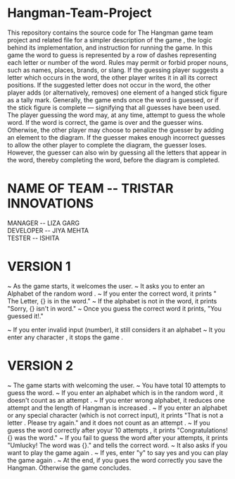 # Hangman-Team-Project
This repository contains the source code for The Hangman game team project and related file for a simpler description of the game , the logic behind its implementation, and instruction for running the game.
In this game the word to guess is represented by a row of dashes representing each letter or number of the word. Rules may permit or forbid proper nouns, such as names, places, brands, or slang. If the guessing player suggests a letter which occurs in the word, the other player writes it in all its correct positions. If the suggested letter does not occur in the word, the other player adds (or alternatively, removes) one element of a hanged stick figure as a tally mark. Generally, the game ends once the word is guessed, or if the stick figure is complete — signifying that all guesses have been used.
The player guessing the word may, at any time, attempt to guess the whole word. If the word is correct, the game is over and the guesser wins. Otherwise, the other player may choose to penalize the guesser by adding an element to the diagram. If the guesser makes enough incorrect guesses to allow the other player to complete the diagram, the guesser loses. However, the guesser can also win by guessing all the letters that appear in the word, thereby completing the word, before the diagram is completed.

# NAME OF TEAM -- TRISTAR INNOVATIONS
MANAGER -- LIZA GARG<br>
DEVELOPER -- JIYA MEHTA<br>
TESTER -- ISHITA

# VERSION 1
~ As the game starts, it welcomes the user.
~ It asks you to enter an Alphabet of the random word .
~ If you enter the correct word, it prints " The Letter, {} is in the word."
~ If the alphabet is not in the word, it prints "Sorry, {} isn't in word."
~ Once you guess the correct word it prints, "You guessed it!."

~ If you enter invalid input (number), it still considers it an alphabet 
~ It you enter any character , it stops the game .

# VERSION 2
~ The game starts with welcoming the user.
~ You have total 10 attempts to guess the word.
~ If you enter an alphabet which is in the random word , it doesn't count as an attempt .
~ If you enter wrong alphabet, it reduces one attempt and the length of Hangman is increased .
~ If you enter an alphabet or any special character (which is not correct input), it prints "That is not a letter . Please try again." and it does not count as an attempt .
~ If you guess the word correctly after yoyur 10 attempts , it prints "Congratulations! {} was the word."
~ If you fail to guess the word after your attempts, it prints "Umlucky! The word was {}." and tells the correct word.
~ It also asks if you want to play the game again .
~ If yes, enter "y" to say yes and you can play the game again .
~ At the end, if you gues the word correctly you save the Hangman. Otherwise the game concludes.
